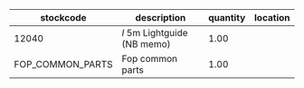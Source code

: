 |stockcode|description|quantity|location|
|---------|-----------|--------|--------|
|12040|*I* 5m Lightguide (NB  memo)|1.00||
|FOP_COMMON_PARTS|Fop common parts|1.00||

